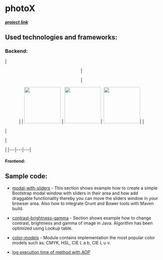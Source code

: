 # photoX

##### [project link](https://masterdegreephotos.herokuapp.com/)

## Used technologies and frameworks:

### Backend:

| <p align="center">                                                                                    | <p align="center">                                                                                  | <p align="center">                                                                                 |
|       <img src="http://drive.google.com/uc?export=view&id=0B3jGohC18ZF5NndWeWZ6QUZXRTA" height="120"> |      <img src="http://drive.google.com/uc?export=view&id=0B3jGohC18ZF5WFpac2RNejNIOEU" height="120">|     <img src="http://drive.google.com/uc?export=view&id=0B3jGohC18ZF5Q0F3c1RPb3B5TVU" height="120">|
| </p>                                                                                                  | </p>                                                                                                | </p>                                                                                               |
|---|---|---|

#### Frontend:

## Sample code:

* [modal-with-sliders](https://github.com/Reyes7/photoX/tree/master/photoX-modal-with-sliders) - This section
shows example how to create a simple Bootstrap modal window with sliders in their area and how add draggable
functionality thereby you can move the sliders window in your browser area. Also how to integrate Grunt and Bower
tools with Maven build.

* [contrast-brightness-gamma](https://github.com/Reyes7/photoX/tree/master/photoX-modal-with-sliders) - Section
shows example how to change contrast, brightness and gamma of image in Java. Algorithm has been optimized using
Lookup table.

* [color-models](https://github.com/Reyes7/photoX/tree/master/photoX-color-models) - Module contains implementation
the most popular color models such as: CMYK, HSL, CIE L a b, CIE L u v.

* [log execution time of method with AOP]()
